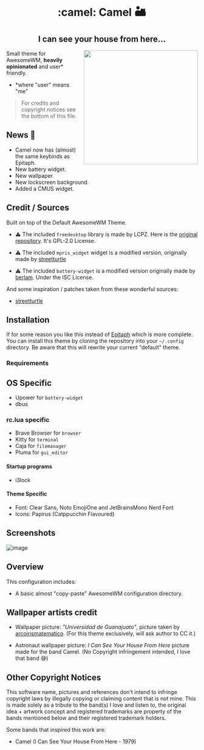<div align="center">
  <h1>:camel: Camel  🏜 </h1>
  <h2>I can see your house from here...</h2>
</div>
<img height="300" width="300" src="https://user-images.githubusercontent.com/24773698/193441695-85a35677-8cb7-450c-aba2-87b361ba717b.png" align="right">

Small theme for AwesomeWM, **heavily opinionated** and user* friendly.

- *where "user" means "me"

> For credits and copyright notices see the bottom of this file.

## News :newspaper:

- Camel now has (almost) the same keybinds as Epitaph.
- New battery widget.
- New wallpaper.
- New lockscreen background.
- Added a CMUS widget.

## Credit / Sources

Built on top of the Default AwesomeWM Theme.

- :warning: The included `freedesktop` library is made by LCPZ. Here is the [original repository](https://github.com/lcpz/awesome-freedesktop). It's GPL-2.0 License.

- :warning: The included `mpris_widget` widget is a modified version, originally made
by [streetturtle](https://github.com/streetturtle)

- :warning: The included `battery-widget` is a modified version originally made by [berlam](https://github.com/berlam/awesome-upower-battery). Under the ISC License.

And some inspiration / patches taken from these wonderful sources:

- [streetturtle](https://github.com/streetturtle)

## Installation

If for some reason you like this instead of [Epitaph](https://github.com/VentGrey/Epitaph) which is more complete. You can install this theme by cloning the repository into your `~/.config` directory.
Be aware that this will rewrite your current "default" theme.

### Requirements

## OS Specific
- Upower for `battery-widget`
- dbus

### rc.lua specific
- Brave Browser for `browser`
- Kitty for `terminal`
- Caja for `filemanager`
- Pluma for `gui_editor`

#### Startup programs
- i3lock

#### Theme Specific
- Font: Clear Sans, Noto EmojiOne and JetBrainsMono Nerd Font
- Icons: Papirus (Catppucchin Flavoured)


## Screenshots

![image](https://user-images.githubusercontent.com/24773698/198975568-f60f871c-bae6-4774-9bb9-fac7d25b12aa.png)


## Overview

This configuration includes:
- A basic almost "copy-paste" AwesomeWM configuration directory.


## Wallpaper artists credit

- Wallpaper picture: *"Universidad de Guanajuato"*, picture taken by [arcoirismatematico](https://arcoirismatematico.tumblr.com/). (For this theme exclusively, will ask author to CC it.)


- Astronaut wallpaper picture: *I Can See Your House From Here* picture made for
the band Camel. (No Copyright infringement intended, I love that band :sweat_smile:)

## Other Copyright Notices

This software name, pictures and references don't intend to infringe copyright laws by illegally copying or claiming content that is not mine. This is made solely as a tribute to the band(s) I love and listen to, the original idea + artwork concept and registered trademarks are property of the bands mentioned below and their registered trademark holders.

Some bands that inspired this work are:
- Camel (I Can See Your House From Here - 1979)
